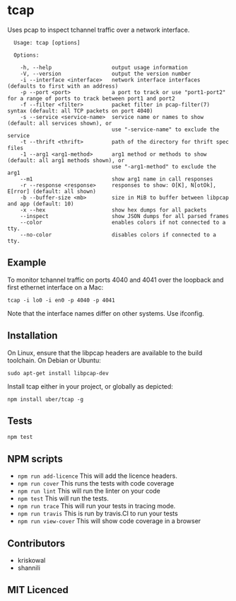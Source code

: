 # tcap

<!--
    [![build status][build-png]][build]
    [![Coverage Status][cover-png]][cover]
    [![Davis Dependency status][dep-png]][dep]
-->

<!-- [![NPM][npm-png]][npm] -->

Uses pcap to inspect tchannel traffic over a network interface.

```
  Usage: tcap [options]

  Options:

    -h, --help                   output usage information
    -V, --version                output the version number
    -i --interface <interface>   network interface interfaces (defaults to first with an address)
    -p --port <port>             a port to track or use "port1-port2" for a range of ports to track between port1 and port2
    -f --filter <filter>         packet filter in pcap-filter(7) syntax (default: all TCP packets on port 4040)
    -s --service <service-name>  service name or names to show (default: all services shown), or
                                 use "-service-name" to exclude the service
    -t --thrift <thrift>         path of the directory for thrift spec files
    -1 --arg1 <arg1-method>      arg1 method or methods to show (default: all arg1 methods shown), or
                                 use "-arg1-method" to exclude the arg1
    --m1                         show arg1 name in call responses
    -r --response <response>     responses to show: O[K], N[otOk], E[rror] (default: all shown)
    -b --buffer-size <mb>        size in MiB to buffer between libpcap and app (default: 10)
    -x --hex                     show hex dumps for all packets
    --inspect                    show JSON dumps for all parsed frames
    --color                      enables colors if not connected to a tty.
    --no-color                   disables colors if connected to a tty.
```

## Example

To monitor tchannel traffic on ports 4040 and 4041 over the loopback and first
ethernet interface on a Mac:

```
tcap -i lo0 -i en0 -p 4040 -p 4041
```

Note that the interface names differ on other systems. Use ifconfig.

<!--

    ## Concept and Motivation

    // TODO. Explain what your module achieves and why.

    ## API Documentation

    ### `var someValue = tcap(/*arguments*/)`

    This is a jsig notation of this interface.
    https://github.com/jsigbiz/spec

    ```ocaml
    tcap : (arg: Any) => void
    ```

    // TODO. State what the module does.

-->

## Installation

On Linux, ensure that the libpcap headers are available to the build toolchain. On Debian or Ubuntu:

`sudo apt-get install libpcap-dev`

Install tcap either in your project, or globally as depicted:

`npm install uber/tcap -g`

## Tests

`npm test`

## NPM scripts

 - `npm run add-licence` This will add the licence headers.
 - `npm run cover` This runs the tests with code coverage
 - `npm run lint` This will run the linter on your code
 - `npm test` This will run the tests.
 - `npm run trace` This will run your tests in tracing mode.
 - `npm run travis` This is run by travis.CI to run your tests
 - `npm run view-cover` This will show code coverage in a browser

## Contributors

 - kriskowal
 - shannili

## MIT Licenced

  [build-png]: https://secure.travis-ci.org/uber/tcap.png
  [build]: https://travis-ci.org/uber/tcap
  [cover-png]: https://coveralls.io/repos/uber/tcap/badge.png
  [cover]: https://coveralls.io/r/uber/tcap
  [dep-png]: https://david-dm.org/uber/tcap.png
  [dep]: https://david-dm.org/uber/tcap
  [test-png]: https://ci.testling.com/uber/tcap.png
  [tes]: https://ci.testling.com/uber/tcap
  [npm-png]: https://nodei.co/npm/tcap.png?stars&downloads
  [npm]: https://nodei.co/npm/tcap
